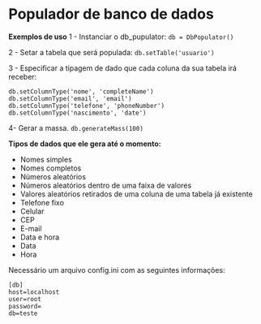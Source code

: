 Populador de banco de dados
=============================

**Exemplos de uso**
1 - Instanciar o db_pupulator:
`db = DbPopulator()`

2 - Setar a tabela que será populada:
`db.setTable('usuario') `

3 - Especificar a tipagem de dado que cada coluna da sua tabela irá receber:
```
db.setColumnType('nome', 'completeName')
db.setColumnType('email', 'email')
db.setColumnType('telefone', 'phoneNumber')
db.setColumnType('nascimento', 'date')
```

4- Gerar a massa.
`db.generateMass(100)`

**Tipos de dados que ele gera até o momento:**

* Nomes simples
* Nomes completos
* Números aleatórios
* Números aleatórios dentro de uma faixa de valores
* Valores aleatórios retirados de uma coluna de uma tabela já existente
* Telefone fixo
* Celular
* CEP
* E-mail
* Data e hora
* Data
* Hora
 
Necessário um arquivo config.ini com as seguintes informações:
```
[db]
host=localhost
user=root
password=
db=teste
```

